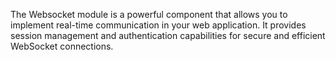 The Websocket module is a powerful component that allows you to implement real-time communication in your web application.
It provides session management and authentication capabilities for secure and efficient WebSocket connections.


